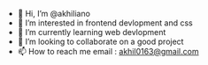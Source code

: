 - 👋 Hi, I’m @akhiliano
- 👀 I’m interested in frontend devlopment and css
- 🌱 I’m currently learning web devlopment
- 💞️ I’m looking to collaborate on a good project
- 📫 How to reach me email : akhil0163@gmail.com

<!---
akhiliano/akhiliano is a ✨ special ✨ repository because its `README.md` (this file) appears on your GitHub profile.
You can click the Preview link to take a look at your changes.
--->
